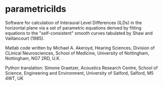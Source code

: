 # parametricilds
Software for calculation of Interaural Level Differences (ILDs) in the horizontal plane via a set of parametric equations derived by fitting equations to the "self-consistent" smooth curves tabulated by Shaw and Vaillancourt (1985).

Matlab code written by Michael A. Akeroyd, Hearing Sciences, Division of CLinical Neurosciences, School of Medicine, University of Nottingham, Nottingham, NG7 2RD, U.K.

Python translation: Simone Graetzer, Acoustics Research Centre, School of Science, Engineering and Environment, University of Salford, Salford, M5 4WT, UK
